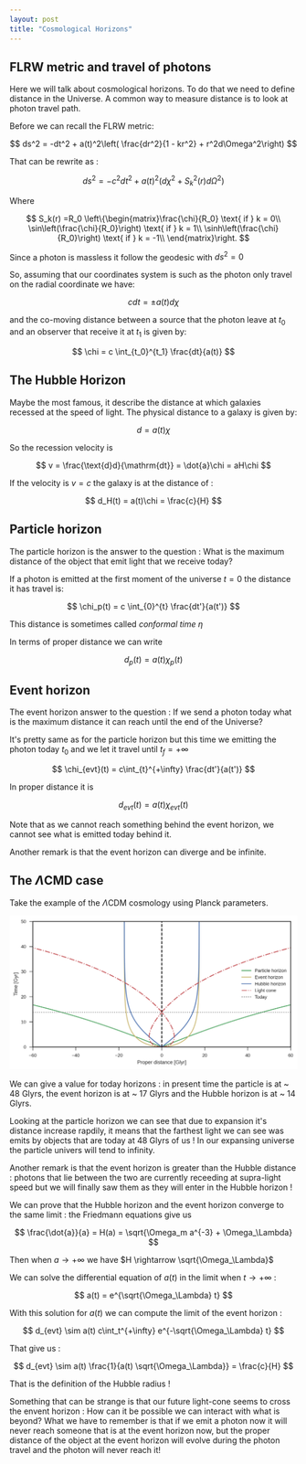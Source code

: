 ```yaml
---
layout: post
title: "Cosmological Horizons"
---
```


## FLRW metric and travel of photons

Here we will talk about cosmological horizons. To do that we need to define distance in the Universe. A common way to measure distance is to look at photon travel path.

Before we can recall the FLRW metric:

$$ 
ds^2 = -dt^2 + a(t)^2\left( \frac{dr^2}{1 - kr^2}  + r^2d\Omega^2\right) 
$$

That can be rewrite as :

$$ 
ds^2 = -c^2dt^2 + a(t)^2\left(d\chi^2 + S_k^2(r) d\Omega^2\right) 
$$

Where

$$ 
S_k(r) =R_0 \left\{\begin{matrix}\frac{\chi}{R_0} \text{ if } k = 0\\
                 \sin\left(\frac{\chi}{R_0}\right) \text{ if } k = 1\\
                  \sinh\left(\frac{\chi}{R_0}\right) \text{ if } k = -1\\
				\end{matrix}\right. 
$$

Since a photon is massless it follow the geodesic with $ds^2 = 0$

So, assuming that our coordinates system is such as the photon only travel on the radial coordinate we have:

$$ 
cdt = \pm a(t) d\chi 
$$

and the co-moving distance between a source that the photon leave at $t_0$ and an observer that receive it at $t_1$ is given by:

$$ 
\chi = c \int_{t_0}^{t_1} \frac{dt}{a(t)} 
$$

## The Hubble Horizon

Maybe the most famous, it describe the distance at which galaxies recessed at the speed of light. The physical distance to a galaxy is given by:

$$ 
d = a(t)\chi 
$$

So the recession velocity is

$$ 
v = \frac{\text{d}d}{\mathrm{dt}} = \dot{a}\chi = aH\chi
$$

If the velocity is $v = c$ the galaxy is at the distance of :

$$ 
d_H(t) = a(t)\chi = \frac{c}{H}
$$

## Particle horizon

The particle horizon is the answer to the question :  What is the maximum distance of the object that emit light that we receive today?

If a photon is emitted at the first moment of the universe $t = 0$ the distance it has travel is:

$$
\chi_p(t) = c \int_{0}^{t} \frac{dt'}{a(t')} 
$$


This distance is sometimes called *conformal time* $\eta$

In terms of proper distance we can write

$$ 
d_p(t) = a(t)\chi_p(t)
$$

## Event horizon

The event horizon answer to the question : If we send a photon today what is the maximum distance it can reach until the end of the Universe?

It's pretty same as for the particle horizon but this time we emitting the photon today $t_0$ and we let it travel until $t_f = +\infty$

$$ 
\chi_{evt}(t) = c\int_{t}^{+\infty} \frac{dt'}{a(t')} 
$$

In proper distance it is

$$
d_{evt}(t) = a(t)\chi_{evt}(t)
$$

Note that as we cannot reach something behind the event horizon, we cannot see what is emitted today behind it.

Another remark is that the event horizon can diverge and be infinite.

## The $\Lambda$CMD case 
Take the example of the $\Lambda$CDM cosmology using Planck parameters.

   ![my image](./images/LCDMhorizons.png "my image") 
  
We can give a value for today horizons : in present time the particle is at ~ 48 Glyrs, the event horizon is at ~ 17 Glyrs and the Hubble horizon is at ~ 14 Glyrs.

Looking at the particle horizon we can see that due to expansion it's distance increase rapdily, it means that the farthest light we can see was emits by objects that are today at 48 Glyrs of us ! In our expansing universe the particle univers will tend to infinity.

Another remark is that the event horizon is greater than the Hubble distance : photons that lie between the two are currently receeding at supra-light speed but we will finally saw them as they will enter in the Hubble horizon ! 

We can prove that the Hubble horizon and the event horizon converge to the same limit :
the Friedmann equations give us 

$$
\frac{\dot{a}}{a} = H(a) = \sqrt{\Omega_m a^{-3} + \Omega_\Lambda}
$$

Then when $a \rightarrow +\infty$ we have $H \rightarrow \sqrt{\Omega_\Lambda}$

We can solve the differential equation of $a(t)$ in the limit when $t \rightarrow +\infty$ :

$$
a(t) = e^{\sqrt{\Omega_\Lambda} t}
$$

With this solution for $a(t)$ we can compute the limit of the event horizon :

$$
d_{evt} \sim a(t) c\int_t^{+\infty} e^{-\sqrt{\Omega_\Lambda} t}
$$

That give us :

$$ 
d_{evt} \sim a(t) \frac{1}{a(t) \sqrt{\Omega_\Lambda}} = \frac{c}{H} 
$$

That is the definition of the Hubble radius !


Something that can be strange is that our future light-cone seems to cross the envent horizon : How can it be possible we can interact with what is beyond? What we have to remember is that if we emit a photon now it will never reach someone that is at the event horizon now, but the proper distance of the object at the event horizon will evolve during the photon travel and the photon will never reach it!
